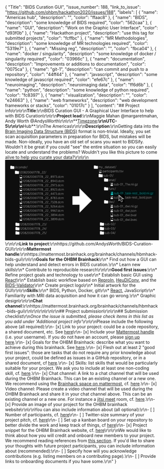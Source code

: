 {
  "Title": "BIDS Curation GUI",
  "issue_number": 188,
  "link_to_issue": "https://github.com/ohbm/hackathon2020/issues/188",
  "labels": [
    {
      "name": "Americas hub",
      "description": "",
      "color": "ffaac8"
    },
    {
      "name": "BIDS",
      "description": "some knowledge of BIDS required",
      "color": "562caa"
    },
    {
      "name": "GUI",
      "description": "Work on the Graphic User Interface",
      "color": "d93f0b"
    },
    {
      "name": "Hackathon project",
      "description": "use this tag for submitted projects",
      "color": "fcffbc"
    },
    {
      "name": "MR Methodologies",
      "description": "some knowledge of MR technologies required",
      "color": "5319e7"
    },
    {
      "name": "Missing reg",
      "description": "",
      "color": "fbca04"
    },
    {
      "name": "docker / singularity",
      "description": "some knowledge of docker / singularity required",
      "color": "03966c"
    },
    {
      "name": "documentation",
      "description": "Improvements or additions to documentation",
      "color": "0075ca"
    },
    {
      "name": "git-1",
      "description": "can commit and push to a repository",
      "color": "44ff44"
    },
    {
      "name": "javascript",
      "description": "some knowledge of javascript required",
      "color": "efe67c"
    },
    {
      "name": "neuroimaging",
      "description": "neuroimaging data",
      "color": "ff6d6b"
    },
    {
      "name": "python",
      "description": "some knowledge of python required",
      "color": "fc8397"
    },
    {
      "name": "visualization",
      "description": "",
      "color": "e24663"
    },
    {
      "name": "web frameworks",
      "description": "web development frameworks or stacks",
      "color": "01017c"
    }
  ],
  "content": "## Project info\r\n\r\n**Title**:\r\nBIDS Curation GUI  - A Graphical User Interface to help with BIDS Curation\r\n\r\n**Project lead**:\r\nMaggie Mahan @margaretmahan, Andy Worth @AndysWorth\r\n\r\n**[Timezone](https://github.com/ohbm/hackathon2020/blob/master/.github/ISSUE_TEMPLATE/handbooks/projects.md#timezone)**:\r\nUTC-5\r\n\r\n**Hub**:\r\nThe Americas\r\n\r\n**Description**:\r\nGetting data into the [Brain Imaging Data Structure (BIDS)](https://bids.neuroimaging.io/) format is non-trivial.  Ideally, you set scan acquisition parameters in preparation for BIDS, but mistakes will be made.  Non-ideally, you have an old set of scans you want to BIDSify.  Wouldn't it be great if you could \"see\" the entire situation so you can easily locate and understand the problems?  Wouldn't you like this picture to come alive to help you curate your data?\r\n\r\n![DICOM folders to BIDS hierarchy](https://raw.githubusercontent.com/AndysWorth/BIDS-Curation-GUI/master/img/BIDS_GUI.png)\r\n\r\n**Link to project**:\r\nhttps://github.com/AndysWorth/BIDS-Curation-GUI\r\n\r\n**Mattermost handle**:\r\nhttps://mattermost.brainhack.org/brainhack/channels/hbmhack-bids-gui\r\n\r\n**Goals for the OHBM Brainhack**\r\n* Find out how a GUI can help understand and detect errors in BIDS curation.\r\n* Learn new skills\r\n* Contribute to reproducible research\r\n\r\n**Good first issues**:\r\n* Refine project goals and technology to use\r\n* Establish basic GUI using [React](https://reactjs.org/)\r\n* Establish basic workflow based on [ReproIn](https://github.com/ReproNim/reproin#reproin), [HeuDiConv](https://github.com/nipy/heudiconv#heudiconv), and the [BIDS-Validator](https://github.com/bids-standard/bids-validator#bids-validator)\r\n* Create project logo\r\n* Initial artwork for the GUI\r\n\r\n**Skills**:\r\n* BIDS, Python, Docker, git\r\n* [React](https://reactjs.org/), JavaScript\r\n* Familiarity with MRI data acquisition and how it can go wrong.\r\n* Graphic design\r\n\r\n**Chat channel**:\r\nhttps://mattermost.brainhack.org/brainhack/channels/hbmhack-bids-gui\r\n<!-- If you are creating a channel on the [brainhack mattermost](https://mattermost.brainhack.org/) try to create a\r\n**public** channel with one of the following template names:\r\n\r\n- hbmhack-NAME_OF_YOUR_PROJECT\r\n- hbm-NAME_OF_YOUR_PROJECT\r\n\r\nThese would be the corresponding URLs that you can paste here.\r\n\r\nhttps://mattermost.brainhack.org/brainhack/channels/hbmhack-NAME_OF_YOUR_PROJECT\r\nhttps://mattermost.brainhack.org/brainhack/channels/hbm-NAME_OF_YOUR_PROJECT\r\n-->\r\n\r\n<!--\r\n**Video channel**:\r\nWe are trying to be super careful about \"zoom bombing\" possibility.\r\nSo we want to avoid having links to video chats in \"public space\".\r\nWe suggest that you create a Jitsi or Zoom room and mention it in your text channel as \"pinned\" message or in the channel header.\r\n\r\n-->\r\n\r\n## Project submission\r\n\r\n## Submission checklist\r\n*Once the issue is submitted, please check items in this list as you add under 'Additional project info'*\r\n\r\nPlease include the following above (all required):\r\n-   [x] Link to your project: could be a code repository, a shared document, etc. See [here](https://github.com/ohbm/hackathon2020/blob/master/.github/ISSUE_TEMPLATE/handbooks/projects.md#link-to-project)\r\n-   [x] Include your [Mattermost handle](https://mattermost.brainhack.org/) (i.e. your username). If you do not have an account, please [sign up here](https://mattermost.brainhack.org/signup_email).\r\n-   [x] Goals for the OHBM Brainhack: describe what you want to achieve during this brainhack. See [here](https://github.com/ohbm/hackathon2020/blob/master/.github/ISSUE_TEMPLATE/handbooks/projects.md#goals).\r\n-   [x] Flesh out at least 2 \"good first issues\": those are tasks that do not require any prior knowledge about your project, could be defined as issues in a GitHub repository, or in a shared document, cf [here](https://github.com/ohbm/hackathon2020/blob/master/.github/ISSUE_TEMPLATE/handbooks/projects.md#onboarding-2-good-first-issues).\r\n-   [x] Skills: list skills that would be particularly suitable for your project. We ask you to include at least one non-coding skill, cf. [here](https://github.com/ohbm/hackathon2020/blob/master/.github/ISSUE_TEMPLATE/handbooks/projects.md#onboarding-skills).\r\n-   [x] Chat channel: A link to a chat channel that will be used during the OHBM Brainhack. This can be an existing channel or a new one. We recommend using the [Brainhack space on mattermost](https://mattermost.brainhack.org/), cf. [here](https://github.com/ohbm/hackathon2020/blob/master/.github/ISSUE_TEMPLATE/handbooks/projects.md#chat).\r\n-   [x] Video channel: Please create a video channel that will be used during the OHBM Brainhack and share it in your chat channel above. This can be an existing channel or a new one. For instance a [jitsi meet](https://meet.jit.si/) room, cf. [here](https://github.com/ohbm/hackathon2020/blob/master/.github/ISSUE_TEMPLATE/handbooks/projects.md#video-calls).\r\n-   [x] Provide an image of your project for the OHBM brainhack website\r\n\r\nYou can also include information about (all optional):\r\n-   [ ] Number of participants, cf. [here](https://github.com/ohbm/hackathon2020/blob/master/.github/ISSUE_TEMPLATE/handbooks/projects.md#participant-capacity)\r\n-   [ ] Twitter-size summary of your project pitch, cf. [here](https://github.com/ohbm/hackathon2020/blob/master/.github/ISSUE_TEMPLATE/handbooks/projects.md#twitter-size-summary-of-your-project-pitch)\r\n-   [ ] Set up a kanban board on your repository to better divide the work and keep track of things, cf [here](https://github.com/ohbm/hackathon2020/blob/master/.github/ISSUE_TEMPLATE/handbooks/projects.md#set-up-a-kanban-board)\r\n-   [x] Project snippet for the OHBM Brainhack website, cf. [here](https://github.com/ohbm/hackathon2020/blob/master/.github/ISSUE_TEMPLATE/handbooks/projects.md#project-snippet-for-the-ohbm-brainhack-website)\r\n\r\nWe would like to think about how you will credit and onboard new members to your project. We recommend reading references from [this section](https://github.com/ohbm/hackathon2020/blob/master/.github/ISSUE_TEMPLATE/handbooks/projects.md#credit-and-onboarding). If you'd like to share your thoughts with future project participants, you can include information about (recommended):\r\n-   [ ] Specify how will you acknowledge contributions (e.g. listing members on a contributing page).\r\n-   [ ] Provide links to onboarding documents if you have some.\r\n"
}
